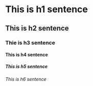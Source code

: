 # This is h1 sentence
## This is h2 sentence
### Thie is h3 sentence
#### This is h4 sentence
##### This is h5 sentence
###### This is h6 sentence
